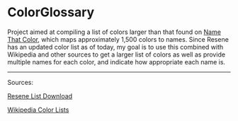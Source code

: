 # ColorGlossary

Project aimed at compiling a list of colors larger than that found on [Name That Color](http://chir.ag/projects/name-that-color/#6195ED), which maps approximately 1,500 colors to names. Since Resene has an updated color list as of today, my goal is to use this combined with Wikipedia and other sources to get a larger list of colors as well as provide multiple names for each color, and indicate how appropriate each name is.

---

Sources:

[Resene List Download](http://www.resene.co.nz/swatches/download_pencils.xls)

[Wikipedia Color Lists](https://en.wikipedia.org/wiki/List_of_colors:_A%E2%80%93F)
